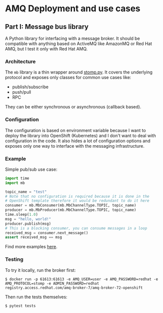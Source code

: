 # AMQ Deployment and use cases

## Part I: Message bus library

A Python library for interfacing with a message broker. It should be 
compatible with anything based on ActiveMQ like AmazonMQ or Red Hat
AMQ, but I test it only with Red Hat AMQ.

### Architecture

The `mb` library is a thin wrapper around [stomp.py](https://pypi.org/project/stomp.py/).
It covers the underlying protocol and exposes only classes for common
use cases like:
 * publish/subscribe
 * push/pull
 * RPC

They can be either synchronous or asynchronous (callback based).

### Configuration

The configuration is based on environment variable because I want to deploy
the library into OpenShift (Kubernetes) and I don't want to deal with
configuration in the code. It also hides a lot of configuration options
and exposes only one way to interface with the messaging infrastructure.

### Example

Simple pub/sub use case:
```python
import time
import mb

topic_name = "test"
# Note that no configuration is required because it is done in the
# OpenShift template therefore it would be redundant to do it here
consumer = mb.MbConsumer(mb.MbChannelType.TOPIC, topic_name)
producer = mb.MbProducer(mb.MbChannelType.TOPIC, topic_name)
time.sleep(1.0)
msg = "hello, world!"
producer.publish(msg)
# This is a blocking consumer, you can consume messages in a loop
received_msg = consumer.next_message()
assert received_msg == msg
```

Find more examples [here](tests/test_lib.py).

### Testing

To try it locally, run the broker first:
```
$ docker run -p 61613:61613 -e AMQ_USER=user -e AMQ_PASSWORD=redhat -e AMQ_PROTOCOL=stomp -e ADMIN_PASSWORD=redhat registry.access.redhat.com/amq-broker-7/amq-broker-72-openshift
```
Then run the tests themselves:
```
$ pytest tests
```